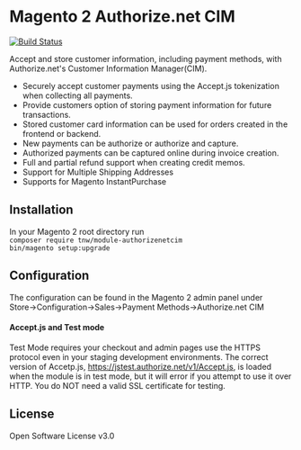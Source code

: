 # Magento 2 Authorize.net CIM

[![Build Status](https://travis-ci.com/PowerSync/TNW_AuthorizeCim.svg?token=wTy7W42WZpomVzzpPmp4&branch=develop)](https://travis-ci.com/PowerSync/TNW_AuthorizeCim)

Accept and store customer information, including payment methods, with
Authorize.net's Customer Information Manager(CIM). 

* Securely accept customer payments using the Accept.js tokenization when
collecting all payments.
* Provide customers option of storing payment information for future 
transactions.
* Stored customer card information can be used for orders created in the
frontend or backend.
* New payments can be authorize or authorize and capture.
* Authorized payments can be captured online during invoice creation.
* Full and partial refund support when creating credit memos.
* Support for Multiple Shipping Addresses
* Supports for Magento InstantPurchase

## Installation
In your Magento 2 root directory run  
`composer require tnw/module-authorizenetcim`  
`bin/magento setup:upgrade`

## Configuration
The configuration can be found in the Magento 2 admin panel under  
Store->Configuration->Sales->Payment Methods->Authorize.net CIM  

#### Accept.js and Test mode
Test Mode requires your checkout and admin pages use the HTTPS protocol even
in your staging development environments. The correct version of Accetp.js,
https://jstest.authorize.net/v1/Accept.js, is loaded when the module is in test
mode, but it will error if you attempt to use it over HTTP. You do NOT need a
valid SSL certificate for testing. 

## License
Open Software License v3.0

